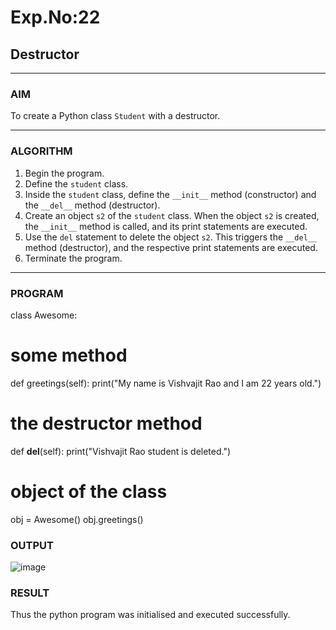 # Exp.No:22  
## Destructor

---

### AIM  
To create a Python class `Student` with a destructor.

---

### ALGORITHM

1. Begin the program.  
2. Define the `student` class.  
3. Inside the `student` class, define the `__init__` method (constructor) and the `__del__` method (destructor).  
4. Create an object `s2` of the `student` class. When the object `s2` is created, the `__init__` method is called, and its print statements are executed.  
5. Use the `del` statement to delete the object `s2`. This triggers the `__del__` method (destructor), and the respective print statements are executed.  
6. Terminate the program.

---

### PROGRAM

class Awesome:

  # some method
  def greetings(self):
        print("My name is Vishvajit Rao and I am 22 years old.")

  # the destructor method
  def __del__(self):
        print("Vishvajit Rao student is deleted.")

# object of the class
obj = Awesome()
obj.greetings()


### OUTPUT
![image](https://github.com/user-attachments/assets/4d12e5e5-2671-4789-9a41-58d39da87498)



### RESULT
Thus the python program was initialised and executed successfully.

